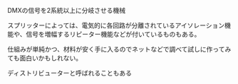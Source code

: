 DMXの信号を2系統以上に分岐させる機械

スプリッターによっては、電気的に各回路が分離されているアイソレーション機能や、信号を増幅するリピーター機能などが付いているものもある。

仕組みが単純かつ、材料が安く手に入るのでネットなどで調べて試しに作ってみても面白いかもしれない。

  

ディストリビューターと呼ばれることもある

  

  

  

